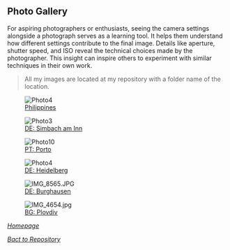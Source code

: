 ## Photo Gallery

For aspiring photographers or enthusiasts, seeing the camera settings alongside a photograph serves as a learning tool. It helps them understand how different settings contribute to the final image.
Details like aperture, shutter speed, and ISO reveal the technical choices made by the photographer. This insight can inspire others to experiment with similar techniques in their own work.

>All my images are located at my repository with a folder  name  of the location.

<link rel="stylesheet" href="/Shutter101/css/photo-tile.css">
<div class="gallery">
	<figure>	
		<img src="/Shutter101/photos/PH/img/photo4.jpg" alt="Photo4">
		<figcaption><a href="Phil.html">Philippines</a></figcaption>
	</figure>
	<figure>		
		<img src="/Shutter101/photos/Simbach/img/photo3.jpg" alt="Photo3">
		<figcaption><a href="Simbach.html">DE: Simbach am Inn</a></figcaption>
	</figure>
	<figure>		
		<img src="/Shutter101/photos/Portugal/img/photo10.jpg" alt="Photo10">
		<figcaption><a href="Portugal.html">PT: Porto</a></figcaption>
	</figure>
	<figure>		
		<img src="/Shutter101/photos/Heidelberg/img/photo4.jpg" alt="Photo4">
		<figcaption><a href="Heidelberg.html">DE: Heidelberg</a></figcaption>
	</figure>
	<figure>		
		<img src="/Shutter101/photos/Burghausen/img/20231210170207_IMG_8565.JPG" alt="IMG_8565.JPG">
		<figcaption><a href="Burghausen.html">DE: Burghausen</a></figcaption>
	</figure>
	<figure>		
		<img src="/Shutter101/photos/Plovdiv/img/IMG_4654.jpg" alt="IMG_4654.jpg">
		<figcaption><a href="Plovdiv.html">BG: Plovdiv</a></figcaption>
	</figure>

</div>


*[Homepage](README.md)*

*[Bact to Repository](https://github.com/23W-GBAC/Shutter101/tree/main)*
